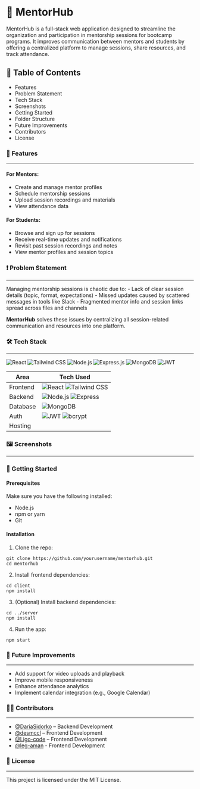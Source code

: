 # 🚀 MentorHub <br/>
MentorHub is a full-stack web application designed to streamline the organization and participation in mentorship sessions for bootcamp programs. It improves communication between mentors and students by offering a centralized platform to manage sessions, share resources, and track attendance.
<br />

## 📌 Table of Contents
- Features
- Problem Statement
- Tech Stack
- Screenshots
- Getting Started
- Folder Structure
- Future Improvements
- Contributors
- License
### 🧩 Features
<hr/>

#### For Mentors:
- Create and manage mentor profiles
- Schedule mentorship sessions
- Upload session recordings and materials
- View attendance data

#### For Students:
- Browse and sign up for sessions
- Receive real-time updates and notifications
- Revisit past session recordings and notes
- View mentor profiles and session topics

### ❗ Problem Statement
<hr/>
Managing mentorship sessions is chaotic due to:
- Lack of clear session details (topic, format, expectations)
- Missed updates caused by scattered messages in tools like Slack
- Fragmented mentor info and session links spread across files and channels
  
<b>MentorHub</b> solves these issues by centralizing all session-related communication and resources into one platform.

### 🛠 Tech Stack
<hr />
<div align="left">
  <img src="https://img.shields.io/badge/React-20232A?style=for-the-badge&logo=react&logoColor=61DAFB" alt="React" />
  <img src="https://img.shields.io/badge/TailwindCSS-06B6D4?style=for-the-badge&logo=tailwindcss&logoColor=white" alt="Tailwind CSS" />
  <img src="https://img.shields.io/badge/Node.js-339933?style=for-the-badge&logo=nodedotjs&logoColor=white" alt="Node.js" />
  <img src="https://img.shields.io/badge/Express.js-000000?style=for-the-badge&logo=express&logoColor=white" alt="Express.js" />
  <img src="https://img.shields.io/badge/MongoDB-4EA94B?style=for-the-badge&logo=mongodb&logoColor=white" alt="MongoDB" />
  <img src="https://img.shields.io/badge/JWT-000000?style=for-the-badge&logo=jsonwebtokens&logoColor=white" alt="JWT" />
</div>

| **Area**  | **Tech Used** |
| ------------- | ------------- |
| Frontend  | ![React](https://img.shields.io/badge/Frontend-React-blue?logo=react) ![Tailwind CSS](https://img.shields.io/badge/Styling-Tailwind_CSS-38bdf8?logo=tailwindcss&logoColor=white)|
| Backend  |  ![Node.js](https://img.shields.io/badge/Backend-Node.js-339933?logo=nodedotjs&logoColor=white) ![Express](https://img.shields.io/badge/Framework-Express.js-black?logo=express&logoColor=white)|
| Database  | ![MongoDB](https://img.shields.io/badge/Database-MongoDB-4EA94B?logo=mongodb&logoColor=white)  |
| Auth  | ![JWT](https://img.shields.io/badge/Auth-JWT-red?logo=jsonwebtokens) ![bcrypt](https://img.shields.io/badge/Security-bcrypt-orange?logo=key&logoColor=white) |
| Hosting  |   |
### 🖼 Screenshots
<hr />

### 🧪 Getting Started

#### Prerequisites
Make sure you have the following installed:
- Node.js
- npm or yarn
- Git

#### Installation

1. Clone the repo:
```
git clone https://github.com/yourusername/mentorhub.git
cd mentorhub
```
2. Install frontend dependencies:
```
cd client
npm install
```

3. (Optional) Install backend dependencies:
```
cd ../server
npm install
```
4. Run the app:
```
npm start
```

### 🔮 Future Improvements
<hr />

- Add support for video uploads and playback
- Improve mobile responsiveness
- Enhance attendance analytics
- Implement calendar integration (e.g., Google Calendar)

### 👨‍💻 Contributors
<hr />

- [@DariaSidorko](https://github.com/DariaSidorko) – Backend Development
- [@desmccl](https://github.com/desmccl) – Frontend Development
- [@Ligo-code](https://github.com/Ligo-code) – Frontend Development
- [@leg-aman](https://github.com/leg-aman) - Frontend Development

### 📄 License
<hr />

This project is licensed under the MIT License.
